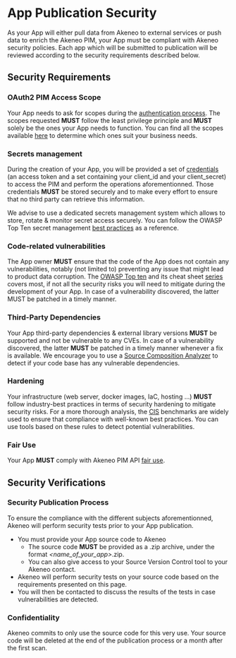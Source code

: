 # App Publication Security

As your App will either pull data from Akeneo to external services or push data to enrich the Akeneo PIM, your App must be compliant with Akeneo security policies. Each app which will be submitted to publication will be reviewed according to the security requirements described below. 

## Security Requirements   

### OAuth2 PIM Access Scope

Your App needs to ask for scopes during the [authentication process](https://api.akeneo.com/apps/authentication-and-authorization.html#authorization-and-authentication-scopes). The scopes requested **MUST** follow the least privilege principle and **MUST** solely be the ones your App needs to function. You can find all the scopes available [here](https://api.akeneo.com/apps/authentication-and-authorization.html#available-authorization-scopes) to determine which ones suit your business needs.

### Secrets management

During the creation of your App, you will be provided a set of [credentials](https://api.akeneo.com/apps/authentication-and-authorization.html#oauth-20) (an access token and a set containing your client_id and your client_secret) to access the PIM and perform the operations aforementionned. Those credentials **MUST** be stored securely and to make every effort to ensure that no third party can retrieve this information.

We advise to use a dedicated secrets management system which allows to store, rotate & monitor secret access securely. You can follow the OWASP Top Ten secret management [best practices](https://cheatsheetseries.owasp.org/cheatsheets/Secrets_Management_Cheat_Sheet.html) as a reference.

### Code-related vulnerabilities

The App owner **MUST** ensure that the code of the App does not contain any vulnerabilities, notably (not limited to) preventing any issue that might lead to product data corruption. The [OWASP Top ten](https://owasp.org/www-project-top-ten/) and its cheat sheet [series](https://cheatsheetseries.owasp.org/index.html) covers most, if not all the security risks you will need to mitigate during the development of your App. In case of a vulnerability discovered, the latter MUST be patched in a timely manner.

### Third-Party Dependencies

Your App third-party dependencies & external library versions **MUST** be supported and not be vulnerable to any CVEs. In case of a vulnerability discovered, the latter **MUST** be patched in a timely manner whenever a fix is available. We encourage you to use a [Source Composition Analyzer](https://owasp.org/www-community/Component_Analysis) to detect if your code base has any vulnerable dependencies.


### Hardening

Your infrastructure (web server, docker images, IaC, hosting ...) **MUST** follow industry-best practices in terms of security hardening to mitigate security risks. For a more thorough analysis, the [CIS](https://www.cisecurity.org/cis-benchmarks) benchmarks are widely used to ensure that compliance with well-known best practices. You can use tools based on these rules to detect potential vulnerabilities.

### Fair Use

Your App **MUST** comply with Akeneo PIM API [fair use](https://api.akeneo.com/documentation/overview.html#fair-usage-protection).

## Security Verifications

### Security Publication Process

To ensure the compliance with the different subjects aforementionned, Akeneo will perform security tests prior to your App publication.
- You must provide your App source code to Akeneo
    - The source code **MUST** be provided as a .zip archive, under the format *<name_of_your_app>*.zip.
    - You can also give access to your Source Version Control tool to your Akeneo contact.
- Akeneo will perform security tests on your source code based on the requirements presented on this page.
- You will then be contacted to discuss the results of the tests in case vulnerabilities are detected.  

### Confidentiality

Akeneo commits to only use the source code for this very use. Your source code will be deleted at the end of the publication process or a month after the first scan.
